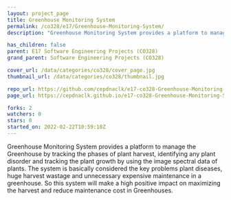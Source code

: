 ```yaml
---
layout: project_page
title: Greenhouse Monitoring System
permalink: /co328/e17/Greenhouse-Monitoring-System/
description: "Greenhouse Monitoring System provides a platform to manage the Greenhouse by tracking the phases of plant harvest, identifying any plant disorder and tracking the plant growth by using the image spectral data of plants. The system is basically considered the key problems plant diseases, huge harvest wastage and unnecessary expensive maintenance in a greenhouse. So this system will make a high positive impact on maximizing the harvest and reduce maintenance cost in Greenhouses."

has_children: false
parent: E17 Software Engineering Projects (CO328)
grand_parent: Software Engineering Projects (CO328)

cover_url: /data/categories/co328/cover_page.jpg
thumbnail_url: /data/categories/co328/thumbnail.jpg

repo_url: https://github.com/cepdnaclk/e17-co328-Greenhouse-Monitoring-System
page_url: https://cepdnaclk.github.io/e17-co328-Greenhouse-Monitoring-System

forks: 2
watchers: 0
stars: 0
started_on: 2022-02-22T10:59:18Z
---
```

Greenhouse Monitoring System provides a platform to manage the Greenhouse by tracking the phases of plant harvest, identifying any plant disorder and tracking the plant growth by using the image spectral data of plants. The system is basically considered the key problems plant diseases, huge harvest wastage and unnecessary expensive maintenance in a greenhouse. So this system will make a high positive impact on maximizing the harvest and reduce maintenance cost in Greenhouses.

